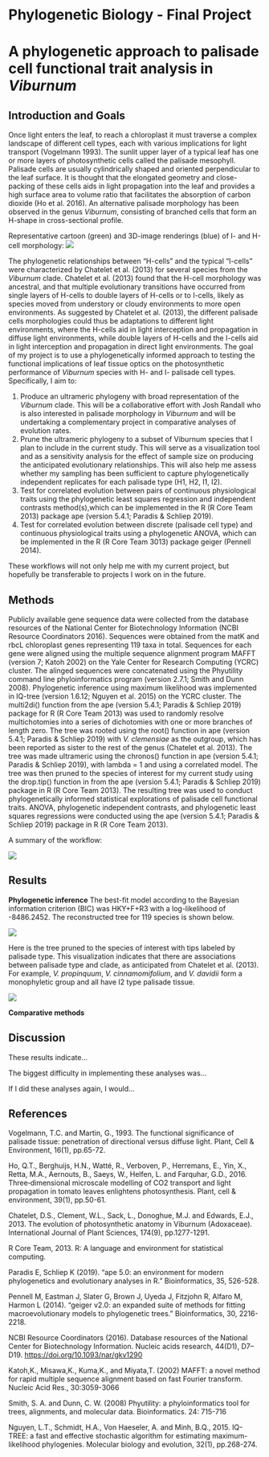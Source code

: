# Phylogenetic Biology - Final Project
# A phylogenetic approach to palisade cell functional trait analysis in *Viburnum*

## Introduction and Goals

Once light enters the leaf, to reach a chloroplast it must traverse a complex landscape of different cell types, each with various implications for light transport (Vogelmann 1993). The sunlit upper layer of a typical leaf has one or more layers of photosynthetic cells called the palisade mesophyll. Palisade cells are usually cylindrically shaped and oriented perpendicular to the leaf surface. It is thought that the elongated geometry and close-packing of these cells aids in light propagation into the leaf and provides a high surface area to volume ratio that facilitates the absorption of carbon dioxide (Ho et al. 2016). An alternative palisade morphology has been observed in the genus *Viburnum*, consisting of branched cells that form an H-shape in cross-sectional profile. 

Representative cartoon (green) and 3D-image renderings (blue) of I- and H-cell morphology: 
![](FinalProject_files/images/hcells.png)

The phylogenetic relationships between “H-cells” and the typical “I-cells”  were characterized by Chatelet et al. (2013) for several species from the *Viburnum* clade. Chatelet et al. (2013) found that the H-cell morphology was ancestral, and that multiple evolutionary transitions have occurred from single layers of H-cells to double layers of H-cells or to I-cells, likely as species moved from understory or cloudy environments to more open environments. As suggested by Chatelet et al. (2013), the different palisade cells morphologies could thus be adaptations to different light environments, where the H-cells aid in light interception and propagation in diffuse light environments, while double layers of H-cells and the I-cells aid in light interception and propagation in direct light environments. The goal of my project is to use a phylogenetically informed approach to testing the functional implications of leaf tissue optics on the photosynthetic performance of *Viburnum* species with H- and I- palisade cell types. Specifically, I aim to:

1.	Produce an ultrameric phylogeny with broad representation of the *Viburnum* clade. This will be a collaborative effort with Josh Randall who is also interested in palisade morphology in *Viburnum* and will be undertaking a complementary project in comparative analyses of evolution rates. 
2.	Prune the ultrameric phylogeny to a subset of Viburnum species that I plan to include in the current study. This will serve as a visualization tool and as a sensitivity analysis for the effect of sample size on producing the anticipated evolutionary relationships. This will also help me assess whether my sampling has been sufficient to capture phylogenetically independent replicates for each palisade type (H1, H2, I1, I2).
3.	Test for correlated evolution between pairs of continuous physiological traits using the phylogenetic least squares regression and independent contrasts method(s),which can be implemented in the R (R Core Team 2013) package ape (version 5.4.1; Paradis & Schliep 2019). 
4.	Test for correlated evolution between discrete (palisade cell type) and continuous physiological traits using a phylogenetic ANOVA, which can be implemented in the R (R Core Team 3013) package geiger (Pennell 2014).

These workflows will not only help me with my current project, but hopefully be transferable to projects I work on in the future.  

## Methods

Publicly available gene sequence data were collected from the database resources of the National Center for Biotechnology Information (NCBI Resource Coordinators 2016). Sequences were obtained from the matK and rbcL chloroplast genes representing 119 taxa in total. Sequences for each gene were aligned using the multiple sequence alignment program MAFFT (version 7; Katoh 2002) on the Yale Center for Research Computing (YCRC) cluster. The alinged sequences were concatenated using the Phyutility command line phyloinformatics program (version 2.7.1; Smith and Dunn 2008). Phylogenetic inference using maximum likelihood was implemented in IQ-tree (version 1.6.12; Nguyen et al. 2015) on the YCRC cluster. The multi2di() function from the ape (version 5.4.1; Paradis & Schliep 2019) package for R (R Core Team 2013) was used to randomly resolve multichotomies into a series of dichotomies with one or more branches of length zero. The tree was rooted using the root() function in ape (version 5.4.1; Paradis & Schliep 2019) with *V. clemensiae* as the outgroup, which has been reported as sister to the rest of the genus (Chatelet et al. 2013). The tree was made ultrameric using the chronos() function in ape (version 5.4.1; Paradis & Schliep 2019), with lambda = 1 and using a correlated model. The tree was then pruned to the species of interest for my current study using the drop.tip() function in from the ape (version 5.4.1; Paradis & Schliep 2019) package in R (R Core Team 2013). The resulting tree was used to conduct phylogenetically informed statistical explorations of palisade cell functional traits. ANOVA, phylogenetic independent contrasts, and phylogenetic least squares regressions were conducted using the ape (version 5.4.1; Paradis & Schliep 2019) package in R (R Core Team 2013).

A summary of the workflow:  

![](FinalProject_files/images/methods.png)


## Results

**Phylogenetic inference**
The best-fit model according to the Bayesian information criterion (BIC) was HKY+F+R3 with a log-likelihood of -8486.2452. The reconstructed tree for 119 species is shown below.

![](FinalProject_files/images/phy-2.png)

Here is the tree pruned to the species of interest with tips labeled by palisade type. This visualization indicates that there are associations between palisade type and clade, as anticipated from Chatelet et al. (2013). For example, *V. propinquum*, *V. cinnamomifolium*, and *V. davidii* form a monophyletic group and all have I2 type palisade tissue.

![](FinalProject_files/images/unnamed-chunk-3-1.png) 

**Comparative methods**

## Discussion

These results indicate...

The biggest difficulty in implementing these analyses was...

If I did these analyses again, I would...

## References

Vogelmann, T.C. and Martin, G., 1993. The functional significance of palisade tissue: penetration of directional versus diffuse light. Plant, Cell & Environment, 16(1), pp.65-72.

Ho, Q.T., Berghuijs, H.N., Watté, R., Verboven, P., Herremans, E., Yin, X., Retta, M.A., Aernouts, B., Saeys, W., Helfen, L. and Farquhar, G.D., 2016. Three‐dimensional microscale modelling of CO2 transport and light propagation in tomato leaves enlightens photosynthesis. Plant, cell & environment, 39(1), pp.50-61.

Chatelet, D.S., Clement, W.L., Sack, L., Donoghue, M.J. and Edwards, E.J., 2013. The evolution of photosynthetic anatomy in Viburnum (Adoxaceae). International Journal of Plant Sciences, 174(9), pp.1277-1291.

R Core Team, 2013. R: A language and environment for statistical computing.

Paradis E, Schliep K (2019). “ape 5.0: an environment for modern phylogenetics and evolutionary analyses in R.” Bioinformatics, 35, 526-528.

Pennell M, Eastman J, Slater G, Brown J, Uyeda J, Fitzjohn R, Alfaro M, Harmon L (2014). “geiger v2.0: an expanded suite of methods for fitting macroevolutionary models to phylogenetic trees.” Bioinformatics, 30, 2216-2218.

NCBI Resource Coordinators (2016). Database resources of the National Center for Biotechnology Information. Nucleic acids research, 44(D1), D7–D19. https://doi.org/10.1093/nar/gkv1290

Katoh,K., Misawa,K., Kuma,K., and Miyata,T. (2002) MAFFT: a novel method for rapid multiple sequence alignment based on fast Fourier transform. Nucleic Acid Res., 30:3059-3066

Smith, S. A. and Dunn, C. W. (2008) Phyutility: a phyloinformatics tool for trees, alignments, and molecular data. Bioinformatics. 24: 715-716

Nguyen, L.T., Schmidt, H.A., Von Haeseler, A. and Minh, B.Q., 2015. IQ-TREE: a fast and effective stochastic algorithm for estimating maximum-likelihood phylogenies. Molecular biology and evolution, 32(1), pp.268-274.


